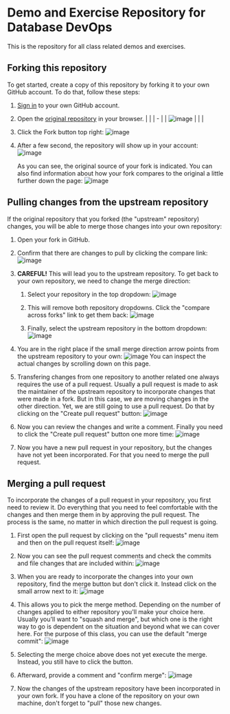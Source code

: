 # Demo and Exercise Repository for Database DevOps

This is the repository for all class related demos and exercises.

## Forking this repository

To get started, create a copy of this repository by forking it to your own GitHub account. To do that, follow these steps:

1. [Sign in](https://github.com/login) to your own GitHub account.
1. Open the [original repository](https://github.com/sqlity-net/dataplatform-devops-demos) in your browser.
   | |
   | - |
   | ![image](https://user-images.githubusercontent.com/298017/113209077-975dc800-9240-11eb-846d-536d39f50df5.png) |
   | |
   
1. Click the Fork button top right:
   ![image](https://user-images.githubusercontent.com/298017/113209290-dc81fa00-9240-11eb-8aba-cca053951e99.png)
   
   
1. After a few second, the repository will show up in your account:
   ![image](https://user-images.githubusercontent.com/298017/113209713-6336d700-9241-11eb-8fa2-48be59b5a82a.png)
   
   As you can see, the original source of your fork is indicated. You can also find information about how your fork compares to the original a little further down the page:
   ![image](https://user-images.githubusercontent.com/298017/113209992-bb6dd900-9241-11eb-901b-0d2d8c122a09.png)

## Pulling changes from the upstream repository

If the original repository that you forked (the "upstream" repository) changes, you will be able to merge those changes into your own repository:

1. Open your fork in GitHub.


1. Confirm that there are changes to pull by clicking the compare link:
   ![image](https://user-images.githubusercontent.com/298017/113216446-5ff41900-924a-11eb-8b70-3c0d2b2f6b4b.png)


1. **CAREFUL!** This will lead you to the upstream repository. To get back to your own repository, we need to change the merge direction:

   1. Select your repository in the top dropdown:
      ![image](https://user-images.githubusercontent.com/298017/113227264-3d6cfa80-9260-11eb-9b48-d31c51829fda.png)

   1. This will remove both repository dropdowns. Click the "compare across forks" link to get them back:
      ![image](https://user-images.githubusercontent.com/298017/113227342-7d33e200-9260-11eb-9f0e-08ce9ff6bd46.png)
   
   1. Finally, select the upstream repository in the bottom dropdown:
      ![image](https://user-images.githubusercontent.com/298017/113227493-d26ff380-9260-11eb-8d87-b35d5ad42c73.png)


1.  You are in the right place if the small merge direction arrow points from the upstream repository to your own:
    ![image](https://user-images.githubusercontent.com/298017/113211990-2fa97c00-9244-11eb-86c9-e00ee8792e89.png)
    You can inspect the actual changes by scrolling down on this page.


1. Transfering changes from one repository to another related one always requires the use of a pull request. Usually a pull request is made to ask the maintainer of the upstream repository to incorporate changes that were made in a fork. But in this case, we are moving changes in the other direction. Yet, we are still going to use a pull request. Do that by clicking on the "Create pull request" button:
    ![image](https://user-images.githubusercontent.com/298017/113212441-c2e2b180-9244-11eb-9d5c-b75a00d4c55e.png)


1. Now you can review the changes and write a comment. Finally you need to click the "Create pull request" button one more time:
   ![image](https://user-images.githubusercontent.com/298017/113213063-a004cd00-9245-11eb-9fe9-638219c06aab.png)


1. Now you have a new pull request in your repository, but the changes have not yet been incorporated. For that you need to merge the pull request.


## Merging a pull request

To incorporate the changes of a pull request in your repository, you first need to review it. Do everything that you need to feel comfortable with the changes and then merge them in by approving the pull request. The process is the same, no matter in which direction the pull request is going.

1. First open the pull request by clicking on the "pull requests" menu item and then on the pull request itself:
   ![image](https://user-images.githubusercontent.com/298017/113213615-6da79f80-9246-11eb-9ec4-e26767792ba3.png)


1. Now you can see the pull request comments and check the commits and file changes that are included within:
   ![image](https://user-images.githubusercontent.com/298017/113215274-9b8de380-9248-11eb-9b01-841fbdb7a016.png)


1. When you are ready to incorporate the changes into your own repository, find the merge button but don't click it. Instead click on the small arrow next to it:
   ![image](https://user-images.githubusercontent.com/298017/113214175-12c27800-9247-11eb-8e73-033dd612c2ec.png)


1. This allows you to pick the merge method. Depending on the number of changes applied to either repository you'll make your choice here. Usually you'll want to "squash and merge", but which one is the right way to go is dependent on the situation and beyond what we can cover here. For the purpose of this class, you can use the default "merge commit":
   ![image](https://user-images.githubusercontent.com/298017/113214610-b9a71400-9247-11eb-81e5-061a5805a0f7.png)


1. Selecting the merge choice above does not yet execute the merge. Instead, you still have to click the button.
1. Afterward, provide a comment and "confirm merge":
   ![image](https://user-images.githubusercontent.com/298017/113214953-30441180-9248-11eb-9a53-d477dacc6b9f.png)


1. Now the changes of the upstream repository have been incorporated in your own fork. If you have a clone of the repository on your own machine, don't forget to "pull" those new changes.

